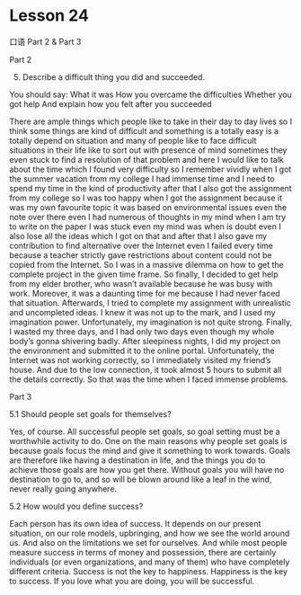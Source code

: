# Lesson 24

口语 Part 2 & Part 3

Part 2

5.  Describe a difficult thing you did and succeeded. 

You should say:
What it was
How you overcame the difficulties
Whether you got help
And explain how you felt after you succeeded

There are ample things which people like to take in their day to day lives so I think some things are kind of difficult and something is a totally easy is a totally depend on situation and many of people like to face difficult situations in their life like to sort out with presence of mind sometimes they even stuck to find a resolution of that problem and here I would like to talk about the time which I found very difficulty so I remember vividly when I got the summer vacation from my college I had immense time and I need to spend my time in the kind of productivity after that I also got the assignment from my college so I was too happy when I got the assignment because it was my own favourite topic it was based on environmental issues even the note over there even I had numerous of thoughts in my mind when I am try to write on the paper I was stuck even my mind was when is doubt even I also lose all the ideas which I got on that and after that I also gave my contribution to find alternative over the Internet even I failed every time because a teacher strictly gave restrictions about content could not be copied from the Internet. So I was in a massive dilemma on how to get the complete project in the given time frame. So finally, I decided to get help from my elder brother, who wasn’t available because he was busy with work. Moreover, it was a daunting time for me because I had never faced that situation. Afterwards, I tried to complete my assignment with unrealistic and uncompleted ideas. I knew it was not up to the mark, and I used my imagination power. Unfortunately, my imagination is not quite strong. Finally, I wasted my three days, and I had only two days even though my whole body’s gonna shivering badly. After sleepiness nights, I did my project on the environment and submitted it to the online portal. Unfortunately, the Internet was not working correctly, so I immediately visited my friend’s house. And due to the low connection, it took almost 5 hours to submit all the details correctly. So that was the time when I faced immense problems.

Part 3

5.1 Should people set goals for themselves?

Yes, of course. All successful people set goals, so goal setting must be a worthwhile activity to do. One on the main reasons why people set goals is because goals focus the mind and give it something to work towards. Goals are therefore like having a destination in life, and the things you do to achieve those goals are how you get there. Without goals you will have no destination to go to, and so will be blown around like a leaf in the wind, never really going anywhere.

5.2 How would you define success?

Each person has its own idea of success. It depends on our present situation, on our role models, upbringing, and how we see the world around us. And also on the limitations we set for ourselves. And while most people measure success in terms of money and possession, there are certainly individuals (or even organizations, and many of them) who have completely different criteria. Success is not the key to happiness. Happiness is the key to success. If you love what you are doing, you will be successful.

